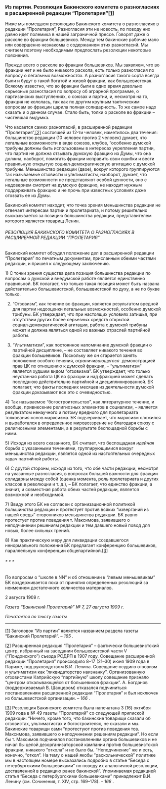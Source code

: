 ### Из партии. Резолюция Бакинского комитета о разногласиях в расширенной редакции “Пролетария”[**[1]**](#_ftn1)

Ниже мы помещаем резолюцию Бакинского комитета о разногласиях в редакции “Пролетария”, Разногласия эти не новость, по поводу них давно идет полемика в нашей заграничной прессе. Говорят даже о расколе во фракции большевиков. Между тем бакинские рабочие мало или совершенно незнакомы с содержанием этих разногласий. Мы считаем поэтому необходимым предпослать резолюции некоторые пояснения.

Прежде всего о расколе во фракции большевиков. Мы заявляем, что во фракции нет и не было никакого раскола, есть только разногласия по вопросу о легальных возможностях. А разногласия такого сорта всегда были и будут в такой богатой и живой фракции, как большевистская. Всякому известно, что во фракции были в одно время довольно серьезные разногласия по вопросу об аграрной программе, о партизанских выступлениях, о союзах и партии, и, несмотря на то, фракция не кололась, так как по другим крупным тактическим вопросам во фракции царила полная солидарность. То же самое надо сказать и о данном случае. Стало быть, толки о расколе во фракции – чистейшая выдумка.

Что касается самих разногласий, в расширенной редакции “Пролетария”,[[2]](#_ftn2) состоящей из 12‑ти человек, наметилось два течения: большинство редакции (10 человек против 2 человек) думает, что легальные возможности в виде союзов, клубов, “особенно думской трибуны должны быть использованы в интересах укрепления партии, что партия не должна отзывать думскую фракцию из Думы, что она должна, наоборот, помогать фракции исправить свои ошибки и вести правильную открытую социал‑демократическую агитацию с думской трибуны. Меньшинство редакции (двое), вокруг которого группируются так называемые отзовисты и ультиматисты, наоборот, думает, что легальные возможности не представляют особой ценности, оно с недоверием смотрит на думскую фракцию, не находит нужным поддерживать фракцию и не прочь при известных условиях даже отозвать ее из Думы.

Бакинский комитет находит, что точка зрения меньшинства редакции не отвечает интересам партии и пролетариата, и потому решительно высказывается за позицию большинства редакции, представителем которого является товарищ Ленин.

###### РЕЗОЛЮЦИЯ БАКИНСКОГО КОМИТЕТА О РАЗНОГЛАСИЯХ В РАСШИРЕННОЙ РЕДАКЦИИ “ПРОЛЕТАРИЯ”

Бакинский комитет обсудил положение дел в расширенной редакции “Пролетария” по печатным документам, присланным обеими частями редакции, и пришел к следующему заключению.

1) С точки зрения существа дела позиция большинства редакции по вопросам о думской и внедумской работе является единственно правильной. БК полагает, что только такая позиция может быть названа действительно большевистской, большевистской по духу, а не по букве только.

2) “Отзовизм”, как течение во фракции, является результатом вредной для партии недооценки легальных возможностей, особенно думской трибуны. БК утверждает, что при настоящих условиях затишья, при отсутствии других более серьезных средств открытой социал‑демократической агитации, работа с думской трибуны может и должна являться одной из важных отраслей партийной работы.

3) “Ультиматизм”, как постоянное напоминание думской фракции о партийной дисциплине, – не составляет никакого течения во фракции большевиков. Поскольку же он старается занять положение особого течения, _ограничивающегося_  демонстрацией прав ЦК по отношению к думской фракции, – “ультиматизм” является худшим видом “отзовизма”. БК утверждает, что только неустанная работа ЦК во фракции и над фракцией может сделать последнюю действительно партийной и дисциплинированной. БК полагает, что факты последних месяцев из деятельности думской фракции доказывают все это с очевидностью.

4) Так называемое “богостроительство”, как литературное течение, и вообще, привнесение религиозных элементов в социализм, – является результатом ненаучного и потому вредного для пролетариата толкования основ марксизма. БК подчеркивает, что марксизм сложился и выработался в определенное мировоззрение не благодаря союзу с религиозными элементами, а в результате беспощадной борьбы с ними.

5) Исходя из всего сказанного, БК считает, что беспощадная _идейная_  борьба с указанными течениями, группирующимися вокруг меньшинства редакции, является одной из настоятельных очередных задач партийной работы.

6) С другой стороны, исходя из того, что обе части редакции, несмотря на указанные разногласия, в вопросах большей важности для фракции солидарны между собой (оценка момента, роль пролетариата и других классов в революции и т. д.), – БК полагает, что единство фракции, а значит, и совместная работа обеих частей редакции, является возможной и необходимой.

7) Ввиду этого БК не согласен с организационной политикой большинства редакции и протестует против всяких “изверганий из нашей среды” сторонников меньшинства редакции. БК равно протестует против поведения т. Максимова, заявившего о неподчинении решениям редакции и тем давшего новый повод для новых, более сильных трений.

8) Как практическую меру для ликвидации создавшегося ненормального положения БК предлагает конференцию большевиков, параллельную конференции общепартийной.[[3]](#_ftn3)

###### * * *

По вопросам о “школе в NN” и об отношении к “левым меньшевикам” БК воздерживается пока от принятия определенных резолюций за неимением достаточного количества материалов.

2 августа 1909 г.

_Газета “Бакинский Пролетарий” №_ _7, 27 августа 1909_ _г._

_Печатается по тексту газеты_

  

---

[[1]](#_ftnref1) Заголовок “Из партии” является названием раздела газеты “Бакинский Пролетарий”. – _165_ .

[[2]](#_ftnref2) Расширенная редакция “Пролетария” – фактически большевистский центр, избранный на заседании большевистской части V (“Лондонского”) съезда РСДРП в 1907 году. Совещание расширенной редакции “Пролетария” происходило 8–17 (21–30) июня 1909 года в Париже, под руководством В.И. Ленина. Совещание осудило отзовизм и ультиматизм как “ликвидаторство наизнанку”. Организованную отзовистами Каприйскую “партийную” школу совещание признало “центром откалывающейся от большевиков фракции”. А. Богданов (поддерживаемый В. Шанцером) отказался подчиниться постановлениям расширенной редакции “Пролетария” и был исключен из большевистской организации. – _166_ .

[[3]](#_ftnref3) Резолюция Бакинского комитета была напечатана 3 (16) октября 1909 года в № 49 газеты “Пролетарий” со следующей припиской редакции: “Ничего, кроме того, что бакинские товарищи сказали об отзовистах, ультиматистах и богостроителях, не сказали и мы. Бакинские товарищи сами “протестуют против поведения тов. Максимова, заявившего о неподчинении решениям редакции”. Но если бы т. Максимов подчинился постановлениям органа большевиков и не начал бы целой дезорганизаторской кампании против большевистской фракции, никакого “откола” и не было бы. “Неподчинение” же и есть, конечно, “откол”. На тему о нашей якобы “раскольнической” политике мы в настоящем номере высказались подробно в статье “Беседа с петербургскими большевиками” по поводу их аналогичной резолюции, доставленной в редакцию ранее бакинской”. Упоминаемая редакцией статья “Беседа с петербургскими большевиками” принадлежит В.И. Ленину (см. Сочинения, т. XIV, стр. 169–178). – _168_ .